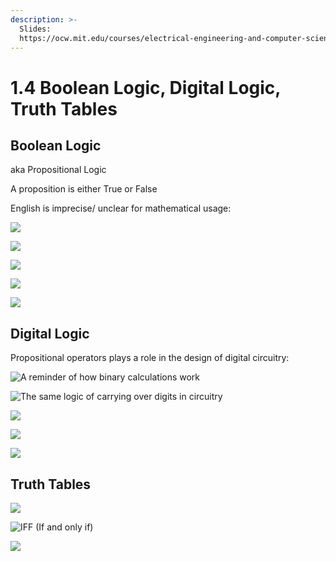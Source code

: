 ```yaml
---
description: >-
  Slides:
  https://ocw.mit.edu/courses/electrical-engineering-and-computer-science/6-042j-mathematics-for-computer-science-spring-2015/lecture-slides/MIT6_042JS16_TruthTables.pdf
---
```


# 1.4 Boolean Logic, Digital Logic, Truth Tables

## Boolean Logic

aka Propositional Logic

A proposition is either True or False

English is imprecise/ unclear for mathematical usage: 

![](../../../.gitbook/assets/image%20%2852%29.png)

![](../../../.gitbook/assets/image%20%2888%29.png)



![](../../../.gitbook/assets/image%20%28124%29.png)

![](../../../.gitbook/assets/image%20%2890%29.png)

![](../../../.gitbook/assets/image%20%2875%29.png)

## Digital Logic

Propositional operators plays a role in the design of digital circuitry:

 

![A reminder of how binary calculations work](../../../.gitbook/assets/image%20%28123%29.png)

![The same logic of carrying over digits in circuitry](../../../.gitbook/assets/image%20%2872%29.png)

![](../../../.gitbook/assets/image%20%2898%29.png)

![](../../../.gitbook/assets/image%20%2845%29.png)

![](../../../.gitbook/assets/image%20%2882%29.png)

## Truth Tables

 

![](../../../.gitbook/assets/image%20%28122%29.png)

![IFF \(If and only if\)](../../../.gitbook/assets/image%20%2862%29.png)

![](../../../.gitbook/assets/image%20%2874%29.png)

